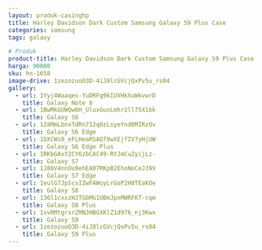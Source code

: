 ```yaml
---
layout: produk-casinghp
title: Harley Davidson Dark Custom Samsung Galaxy S9 Plus Case
categories: samsung
tags: galaxy

# Produk
product-title: Harley Davidson Dark Custom Samsung Galaxy S9 Plus Case
harga: 90000
sku: hn-1658
image-drive: 1zezozuoO3D-4iJ8lcGVcjQxPv5u_rs04
gallery:
  - url: 1Yyj4Waaqes-YuDRFg9kIUVHkhuWkvwrD
    title: Galaxy Note 8
  - url: 1BwMkGUWQw6H_UluxGuoLmhr2ll75X1bk
    title: Galaxy S6
  - url: 1Z4MmLbnxTdRn712q0zLsyeYnd0MIRzOv
    title: Galaxy S6 Edge
  - url: 1bXCWs0_eFLHeaRSAQf0wXEjfIV7yHjUW
    title: Galaxy S6 Edge Plus
  - url: 1RKbGAxY2CY6zbCAC49-RYJmCuZyijLz-
    title: Galaxy S7
  - url: 1J86V4nnOu9ehEA07RKpB2EhoNoCeJ39V
    title: Galaxy S7 Edge
  - url: 1eulG7JpScsIZwFAWuyLrGoP2H0TEaKOe
    title: Galaxy S8
  - url: 136l1cxxzHJTGbMG1UBmJpnMWRFKT-cqm
    title: Galaxy S8 Plus
  - url: 1vvRMtgrxrZMNJHBGXKlZ1d976_nj3Kwx
    title: Galaxy S9
  - url: 1zezozuoO3D-4iJ8lcGVcjQxPv5u_rs04
    title: Galaxy S9 Plus
---
```

